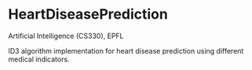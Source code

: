 # HeartDiseasePrediction
Artificial Intelligence (CS330), EPFL

ID3 algorithm implementation for heart disease prediction using different medical indicators.
